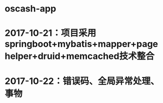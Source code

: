 # oscash-app

# 2017-10-21：项目采用springboot+mybatis+mapper+pagehelper+druid+memcached技术整合

# 2017-10-22：错误码、全局异常处理、事物
